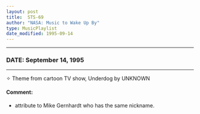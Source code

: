 ```yaml
---
layout: post
title:  STS-69
author: "NASA: Music to Wake Up By"
type: MusicPlaylist
date_modified: 1995-09-14
---
```


----
### DATE: September 14, 1995
----
✧ Theme from cartoon TV show, Underdog by UNKNOWN

#### Comment:
* attribute to Mike Gernhardt who has the same nickname.
